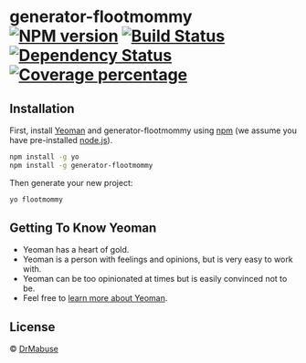 # generator-flootmommy [![NPM version][npm-image]][npm-url] [![Build Status][travis-image]][travis-url] [![Dependency Status][daviddm-image]][daviddm-url] [![Coverage percentage][coveralls-image]][coveralls-url]
> 

## Installation

First, install [Yeoman](http://yeoman.io) and generator-flootmommy using [npm](https://www.npmjs.com/) (we assume you have pre-installed [node.js](https://nodejs.org/)).

```bash
npm install -g yo
npm install -g generator-flootmommy
```

Then generate your new project:

```bash
yo flootmommy
```

## Getting To Know Yeoman

 * Yeoman has a heart of gold.
 * Yeoman is a person with feelings and opinions, but is very easy to work with.
 * Yeoman can be too opinionated at times but is easily convinced not to be.
 * Feel free to [learn more about Yeoman](http://yeoman.io/).

## License

 © [DrMabuse]()


[npm-image]: https://badge.fury.io/js/generator-flootmommy.svg
[npm-url]: https://npmjs.org/package/generator-flootmommy
[travis-image]: https://travis-ci.org/DrMabuse23/generator-flootmommy.svg?branch=master
[travis-url]: https://travis-ci.org/DrMabuse23/generator-flootmommy
[daviddm-image]: https://david-dm.org/DrMabuse23/generator-flootmommy.svg?theme=shields.io
[daviddm-url]: https://david-dm.org/DrMabuse23/generator-flootmommy
[coveralls-image]: https://coveralls.io/repos/DrMabuse23/generator-flootmommy/badge.svg
[coveralls-url]: https://coveralls.io/r/DrMabuse23/generator-flootmommy
